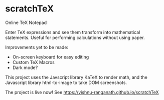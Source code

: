 # scratchTeX
Online TeX Notepad

Enter TeX expressions and see them transform into mathematical statements. Useful for performing calculations without using paper.

Improvements yet to be made:
- On-screen keyboard for easy editing
- Custom TeX Macros
- Dark mode?

This project uses the Javscript library KaTeX to render math, and the Javascript library html-to-image to take DOM screenshots.

The project is live now! See https://vishnu-ranganath.github.io/scratchTeX
